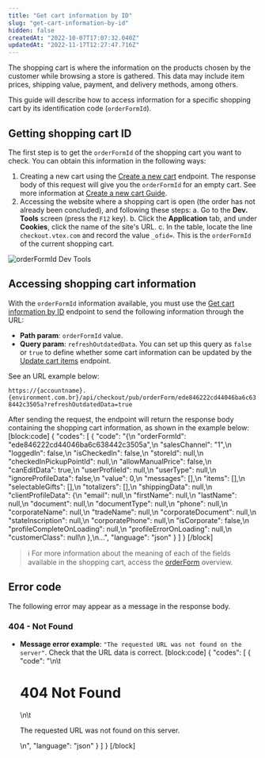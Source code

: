 ```yaml
---
title: "Get cart information by ID"
slug: "get-cart-information-by-id"
hidden: false
createdAt: "2022-10-07T17:07:32.040Z"
updatedAt: "2022-11-17T12:27:47.716Z"
---
```


The shopping cart is where the information on the products chosen by the customer while browsing a store is gathered. This data may include item prices, shipping value, payment, and delivery methods, among others.

This guide will describe how to access information for a specific shopping cart by its identification code (`orderFormId`).

## Getting shopping cart ID

The first step is to get the `orderFormId` of the shopping cart you want to check. You can obtain this information in the following ways:

1. Creating a new cart using the [Create a new cart](https://developers.vtex.com/vtex-rest-api/reference/createanewcart) endpoint. The response body of this request will give you the `orderFormId` for an empty cart. See more information at [Create a new cart Guide](https://dash.readme.com/project/vtex-rest-api/v2.1/docs/create-a-new-cart).
2. Accessing the website where a shopping cart is open (the order has not already been concluded), and following these steps:
   a. Go to the **Dev. Tools** screen (press the `F12` key).
   b. Click the **Application** tab, and under **Cookies**, click the name of the site's URL.
   c. In the table, locate the line `checkout.vtex.com` and record the value `_ofid=`. This is the `orderFormId` of the current shopping cart.

![orderFormId Dev Tools](https://cdn.jsdelivr.net/gh/vtexdocs/dev-portal-content@main/images/get-cart-information-by-id-0.png)

## Accessing shopping cart information

With the `orderFormId` information available, you must use the [Get cart information by ID](https://developers.vtex.com/vtex-rest-api/reference/getcartinformationbyid) endpoint to send the following information through the URL:

- **Path param**: `orderFormId` value.
- **Query param**: `refreshOutdatedData`. You can set up this query as `false` or `true` to define whether some cart information can be updated by the [Update cart items](https://developers.vtex.com/vtex-rest-api/reference/itemsupdate) endpoint.

See an URL example below:

`https://{accountname}.{environment.com.br}/api/checkout/pub/orderForm/ede846222cd44046ba6c638442c3505a?refreshOutdatedData=true`

After sending the request, the endpoint will return the response body containing the shopping cart information, as shown in the example below:
[block:code]
{
  "codes": [
    {
      "code": "{\n    \"orderFormId\": \"ede846222cd44046ba6c638442c3505a\",\n    \"salesChannel\": \"1\",\n    \"loggedIn\": false,\n    \"isCheckedIn\": false,\n    \"storeId\": null,\n    \"checkedInPickupPointId\": null,\n    \"allowManualPrice\": false,\n    \"canEditData\": true,\n    \"userProfileId\": null,\n    \"userType\": null,\n    \"ignoreProfileData\": false,\n    \"value\": 0,\n    \"messages\": [],\n    \"items\": [],\n    \"selectableGifts\": [],\n    \"totalizers\": [],\n    \"shippingData\": null,\n    \"clientProfileData\": {\n        \"email\": null,\n        \"firstName\": null,\n        \"lastName\": null,\n        \"document\": null,\n        \"documentType\": null,\n        \"phone\": null,\n        \"corporateName\": null,\n        \"tradeName\": null,\n        \"corporateDocument\": null,\n        \"stateInscription\": null,\n        \"corporatePhone\": null,\n        \"isCorporate\": false,\n        \"profileCompleteOnLoading\": null,\n        \"profileErrorOnLoading\": null,\n        \"customerClass\": null\n    },\n...",
      "language": "json"
    }
  ]
}
[/block]

> ℹ️ For more information about the meaning of each of the fields available in the shopping cart, access the [orderForm](https://developers.vtex.com/vtex-rest-api/reference/orderform-fields) overview.

## Error code

The following error may appear as a message in the response body.

### 404 - Not Found

- **Message error example**: `"The requested URL was not found on the server"`. Check that the URL data is correct.
[block:code]
{
  "codes": [
    {
      "code": "<body>\n\t<h1>404 Not Found</h1>\n\t<p>The requested URL was not found on this server.</p>\n</body>",
      "language": "json"
    }
  ]
}
[/block]
